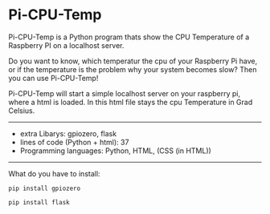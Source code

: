 # Pi-CPU-Temp
Pi-CPU-Temp is a Python program thats show the CPU Temperature of a Raspberry PI on a localhost server.

Do you want to know, which temperatur the cpu of your Raspberry Pi have, or if the temperature is the problem why your system becomes slow?
Then you can use Pi-CPU-Temp!

Pi-CPU-Temp will start a simple localhost server on your raspberry pi, where a html is loaded. In this html file stays the cpu Temperature in Grad Celsius.

-----------------------------------------------------------------------------

- extra Libarys: gpiozero, flask
- lines of code (Python + html): 37
- Programming languages: Python, HTML, (CSS (in HTML))

-----------------------------------------------------------------------------

What do you have to install:

```
pip install gpiozero
```

```
pip install flask
```

